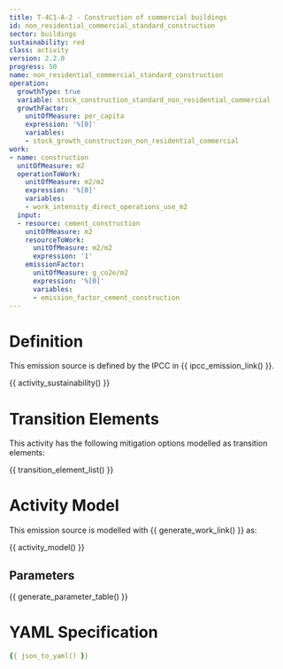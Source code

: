 ```yaml
---
title: T-4C1-A-2 - Construction of commercial buildings
id: non_residential_commercial_standard_construction
sector: buildings
sustainability: red
class: activity
version: 2.2.0
progress: 50
name: non_residential_commercial_standard_construction
operation:
  growthType: true
  variable: stock_construction_standard_non_residential_commercial
  growthFactor:
    unitOfMeasure: per_capita
    expression: '%[0]'
    variables:
    - stock_growth_construction_non_residential_commercial
work:
- name: construction
  unitOfMeasure: m2
  operationToWork:
    unitOfMeasure: m2/m2
    expression: '%[0]'
    variables:
    - work_intensity_direct_operations_use_m2
  input:
  - resource: cement_construction
    unitOfMeasure: m2
    resourceToWork:
      unitOfMeasure: m2/m2
      expression: '1'
    emissionFactor:
      unitOfMeasure: g_co2e/m2
      expression: '%[0]'
      variables:
      - emission_factor_cement_construction
---
```

# Definition
This emission source is defined by the IPCC in {{ ipcc_emission_link() }}.


{{ activity_sustainability() }}

# Transition Elements

This activity has the following mitigation options modelled as transition elements:

{{ transition_element_list() }}

# Activity Model
This emission source is modelled with {{ generate_work_link() }} as:

{{ activity_model() }}

## Parameters

{{ generate_parameter_table() }}

# YAML Specification

```yaml
{{ json_to_yaml() }}
```